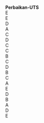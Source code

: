 **Perbaikan-UTS** <br>
E <br>
E <br>
D <br>
A <br>
C <br>
D <br>
C <br>
C <br>
B <br>
C <br>
D <br>
B<br>
C <br>
A <br>
E <br>
D  <br>
B <br>
A <br>
D <br>
E <br>

